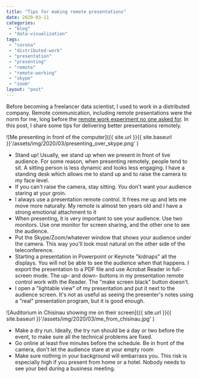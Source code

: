 ```yaml
---
title: "Tips for making remote presentations"
date: 2020-03-11
categories: 
 - "blog"
 - "data-visualization"
tags: 
 - "corona"
 - "distributed-work"
 - "presentation"
 - "presenting"
 - "remote"
 - "remote-working"
 - "skype"
 - "zoom"
layout: "post"
---
```


Before becoming a freelancer data scientist, I used to work in a distributed company. Remote communication, including remote presentations were the norm for me, long before the [remote work experiment no one asked for](https://ma.tt/2020/03/coronavirus-remote-work/). In this post, I share some tips for delivering better presentations remotely.

![Me presenting in front of the computer]({{ site.url }}{{ site.baseurl }}'/assets/img/2020/03/presenting_over_skype.png' )

- Stand up! Usually, we stand up when we present in front of live audience. For some reason, when presenting remotely, people tend to sit. A sitting person is less dynamic and looks less engaging. I have a standing desk which allows me to stand up and to raise the camera to my face level.
- If you can't raise the camera, stay sitting. You don't want your audience staring at your groin.
- I always use a presentation remote control. It frees me up and lets me move more naturally. My remote is almost ten years old and I have a strong emotional attachment to it
- When presenting, it is very important to see your audience. Use two monitors. Use one monitor for screen sharing, and the other one to see the audience.
- Put the Skype/Zoom/whatever window that shows your audience under the camera. This way you'll look most natural on the other side of the teleconference.
- Starting a presentation in Powerpoint or Keynote "kidnaps" all the displays. You will not be able to see the audience when that happens. I export the presentation to a PDF file and use Acrobat Reader in full-screen mode. The up- and down- buttons in my presentation remote control work with the Reader. The "make screen black" button doesn't.
- I open a "lightable view" of my presentation and put it next to the audience screen. It's not as useful as seeing the presenter's notes using a "real" presentation program, but it is good enough.

![Auditorium in Chisinau showing me on their screen]({{ site.url }}{{ site.baseurl }}'/assets/img/2020/03/me_from_chisinau.jpg' )

- Make a dry run. Ideally, the try run should be a day or two before the event, to make sure all the technical problems are fixed.
- Go online at least five minutes before the schedule. Be in front of the camera, don't let the audience stare at your empty room
- Make sure nothing in your background will embarrass you. This risk is especially high if you present from home or a hotel. Nobody needs to see your bed during a business meeting.
